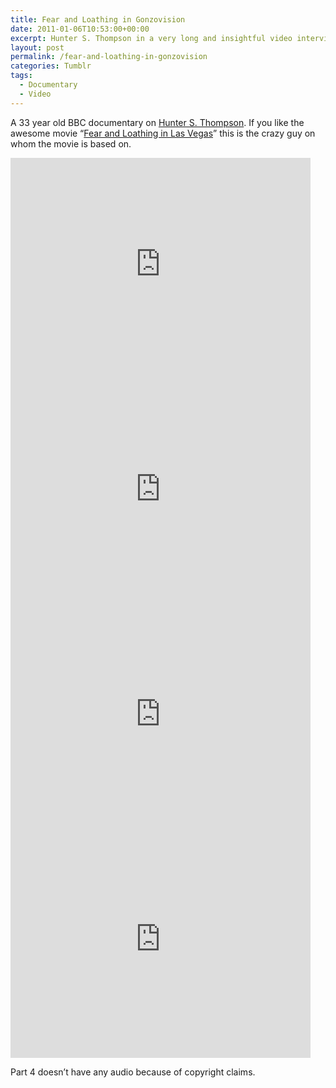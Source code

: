 ```yaml
---
title: Fear and Loathing in Gonzovision
date: 2011-01-06T10:53:00+00:00
excerpt: Hunter S. Thompson in a very long and insightful video interview.
layout: post
permalink: /fear-and-loathing-in-gonzovision
categories: Tumblr
tags:
  - Documentary
  - Video
---
```

A 33 year old BBC documentary on [Hunter S. Thompson](https://en.wikipedia.org/wiki/Hunter_S._Thompson "Hunter S. Thompson"). If you like the awesome movie “[Fear and Loathing in Las Vegas](https://www.imdb.com/title/tt0120669/ "Fear and Loathing in Las Vegas")” this is the crazy guy on whom the movie is based on.

<iframe src="https://www.youtube-nocookie.com/embed/kngoOO7x7V8?rel=0" width="480" height="360" frameborder="0" allowfullscreen loading="lazy"></iframe>

<iframe src="https://www.youtube-nocookie.com/embed/12mBKVJf-Rw?rel=0" width="480" height="360" frameborder="0" allowfullscreen loading="lazy"></iframe>

<iframe src="https://www.youtube-nocookie.com/embed/kdhz3g4KyKw?rel=0" width="480" height="360" frameborder="0" allowfullscreen loading="lazy"></iframe>

<iframe src="https://www.youtube-nocookie.com/embed/TAj76xsI5CE?rel=0" width="480" height="360" frameborder="0" allowfullscreen loading="lazy"></iframe>

Part 4 doesn’t have any audio because of copyright claims.